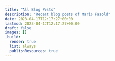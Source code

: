 ```yaml
---
title: "All Blog Posts"
description: "Recent blog posts of Mario Fasold"
date: 2023-04-17T12:17:27+00:00
lastmod: 2023-04-17T12:17:27+00:00
draft: false
images: []
_build:
  render: true
  list: always
  publishResources: true
---
```


